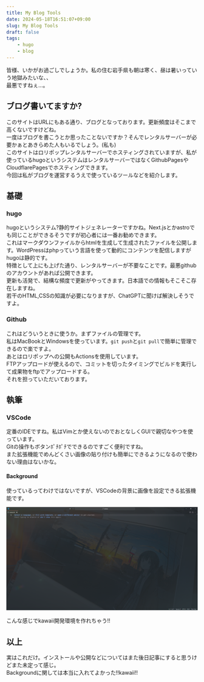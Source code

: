 ```yaml
---
title: My Blog Tools
date: 2024-05-18T16:51:07+09:00
slug: My Blog Tools
draft: false
tags:
    - hugo
    - blog
---
```

皆様、いかがお過ごしでしょうか。私の住む岩手県も朝は寒く、昼は暑いっていう地獄みたいな、、  
最悪ですねぇ…。  
## ブログ書いてますか?
このサイトはURLにもある通り、ブログとなっております。更新頻度はそこまで高くないですけどね。  
一度はブログを書こうとか思ったことないですか？そんでレンタルサーバーが必要かぁとあきらめた人もいるでしょう。(私も)  
このサイトはロリポップレンタルサーバーでホスティングされていますが、私が使っているhugoというシステムはレンタルサーバーではなくGithubPagesやCloudflarePagesでホスティングできます。  
今回は私がブログを運営するうえで使っているツールなどを紹介します。  
## 基礎
### hugo
hugoというシステム?静的サイトジェネレーターですかね。Next.jsとかastroでも同じことができるそうですが初心者には一番お勧めできます。  
これはマークダウンファイルからhtmlを生成して生成されたファイルを公開します。WordPressはphpっていう言語を使って動的にコンテンツを配信しますがhugoは静的です。  
特徴として上にも上げた通り、レンタルサーバーが不要なことです。最悪githubのアカウントがあれば公開できます。  
更新も活発で、結構な頻度で更新がやってきます。日本語での情報もそこそこ存在しますね。  
若干のHTML,CSSの知識が必要になりますが、ChatGPTに聞けば解決しそうですよ。  
### Github
これはどういうときに使うか。まずファイルの管理です。  
私はMacBookとWindowsを使っています。`git push`と`git pull`で簡単に管理できるので楽ですよ。  
あとはロリポップへの公開もActionsを使用しています。  
FTPアップロードが使えるので、コミットを切ったタイミングでビルドを実行して成果物をftpでアップロードする。  
それを担っていただいております。  
## 執筆
### VSCode
定番のIDEですね。私はVimとか使えないのでおとなしくGUIで親切なやつを使っています。  
Gitの操作もボタンﾎﾟﾁﾎﾟﾁでできるのですごく便利ですね。  
また拡張機能でめんどくさい画像の貼り付けも簡単にできるようになるので使わない理由はないかな。  
#### Background
使っているってわけではないですが、VSCodeの背景に画像を設定できる拡張機能です。  

![](2024-05-18-17-05-48.png)

こんな感じでkawaii開発環境を作れちゃう!!
## 以上
実はこれだけ。インストールや公開などについてはまた後日記事にすると思うけどまた未定って感じ。  
Backgroundに関しては本当に入れてよかった!!kawaii!!